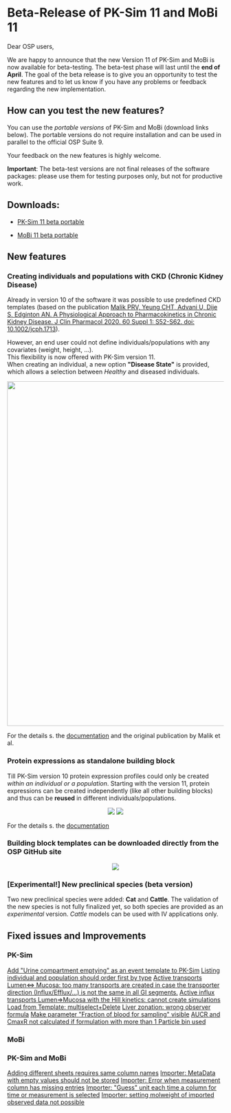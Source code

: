 # Beta-Release of PK-Sim 11 and MoBi 11
Dear OSP users, 

We are happy to announce that the new Version 11 of PK-Sim and MoBi is now available for beta-testing. The beta-test phase will last until the **end of April**.
The goal of the beta release is to give you an opportunity to test the new features and to let us know if you have any problems or feedback regarding the new implementation.

## How can you test the new features?
You can use the *portable versions* of PK-Sim and MoBi  (download links below). The portable versions do not require installation and can be used in parallel to the official OSP Suite 9.

Your feedback on the new features is highly welcome.

**Important**: The beta-test versions are not final releases of the software packages: please use them for testing purposes only, but not for productive work.

## Downloads:

- [PK-Sim 11 beta portable](http://pk-sim-portable.open-systems-pharmacology.org)

- [MoBi 11 beta portable](http://mobi-portable.open-systems-pharmacology.org)

## New features

### Creating individuals and populations with CKD (Chronic Kidney Disease)

Already in version 10 of the software it was possible to use predefined CKD templates (based on the publication [Malik PRV, Yeung CHT, Advani U, Dije S, Edginton AN. A Physiological Approach to Pharmacokinetics in Chronic Kidney Disease. J Clin Pharmacol 2020. 60 Suppl 1: S52-S62. doi: 10.1002/jcph.1713](https://accp1.onlinelibrary.wiley.com/doi/full/10.1002/jcph.1713)).

However, an end user could not define individuals/populations with any covariates (weight, height, ...).<br>
This flexibility is now offered with PK-Sim version 11. <br>
When creating an individual, a new option **"Disease State"** is provided, which allows a selection between _Healthy_ and diseased individuals.

<p align="center">
<img width="800" src="https://user-images.githubusercontent.com/25061876/162768013-1c1b7ab9-e980-4d67-ba3c-abbd36630bdb.png">
</p>

For the details s. the [documentation](https://docs.open-systems-pharmacology.org/v/v11/working-with-pk-sim/pk-sim-documentation/pk-sim-creating-individuals#disease-state) and the original publication by Malik et al.

### Protein expressions as standalone building block
Till PK-Sim version 10 protein expression profiles could only be created _within an individual or a population_.
Starting with the version 11, protein expressions can be created independently (like all other building blocks) and thus can be **reused** in different individuals/populations.
<p align="center">
<img src="https://881660647-files.gitbook.io/~/files/v0/b/gitbook-x-prod.appspot.com/o/spaces%2FewOAYfFFhObyan6wZQs0%2Fuploads%2Fgit-blob-969bf4fe9c3d8a2534a34cb1a5a4864584c604c6%2FCreateExpressionProfile.png?alt=media">
<img src="https://user-images.githubusercontent.com/25061876/162777774-ea5c00c7-7c9f-42a5-b411-8d81be0e3ec0.png">
</p>

For the details s. the [documentation](https://docs.open-systems-pharmacology.org/v/v11/working-with-pk-sim/pk-sim-documentation/pk-sim-expression-profile)

### Building block templates can be downloaded directly from the OSP GitHub site
<p align="center">
<img src="https://user-images.githubusercontent.com/25061876/162787879-a4ef5caa-fb0e-495c-b85c-53b04a054314.png">
</p>

### [Experimental!] New preclinical species (beta version)
Two new preclinical species were added: **Cat** and **Cattle**.
The validation of the new species is not fully finalized yet, so both species are provided as an _experimental_ version.
_Cattle_ models can be used with IV applications only.

## Fixed issues and Improvements

### PK-Sim
[Add "Urine compartment emptying" as an event template to PK-Sim](https://github.com/Open-Systems-Pharmacology/PK-Sim/issues/1933)
[Listing individual and population should order first by type](https://github.com/Open-Systems-Pharmacology/PK-Sim/issues/2164)
[Active transports Lumen<=> Mucosa: too many transports are created in case the transporter direction (Influx/Efflux/...) is not the same in all GI segments.](https://github.com/Open-Systems-Pharmacology/PK-Sim/issues/1930)
[Active influx transports Lumen=>Mucosa with the Hill kinetics: cannot create simulations](https://github.com/Open-Systems-Pharmacology/PK-Sim/issues/1929)
[Load from Template: multiselect+Delete](https://github.com/Open-Systems-Pharmacology/PK-Sim/issues/834)
[Liver zonation: wrong observer formula](https://github.com/Open-Systems-Pharmacology/PK-Sim/issues/2133)
[Make parameter "Fraction of blood for sampling" visible](https://github.com/Open-Systems-Pharmacology/PK-Sim/issues/1976)
[AUCR and CmaxR not calculated if formulation with more than 1 Particle bin used](https://github.com/Open-Systems-Pharmacology/PK-Sim/issues/1755)

### MoBi



### PK-Sim and MoBi
[Adding different sheets requires same column names](https://github.com/Open-Systems-Pharmacology/PK-Sim/issues/2069)
[Importer: MetaData with empty values should not be stored](https://github.com/Open-Systems-Pharmacology/OSPSuite.Core/issues/1429)
[Importer: Error when measurement column has missing entries](https://github.com/Open-Systems-Pharmacology/OSPSuite.Core/issues/1192)
[Importer: "Guess" unit each time a column for time or measurement is selected](https://github.com/Open-Systems-Pharmacology/PK-Sim/issues/2075)
[Importer: setting molweight of imported observed data not possible](https://github.com/Open-Systems-Pharmacology/PK-Sim/issues/2073)
